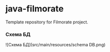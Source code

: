 # java-filmorate
Template repository for Filmorate project.
### Схема БД

![Схема БД](src/main/resources/schema DB.png)